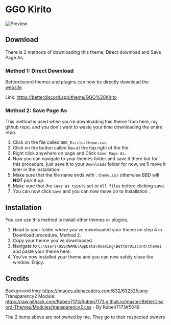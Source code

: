 # GGO Kirito
![Preview](https://raw.githubusercontent.com/VaporousCreeper/BetterDiscord-ThemesAndPlugins/master/Themes/GGO_Kirito/GGOThumbnail.PNG)


## Download
There is 2 methods of downloading this theme, Direct download and Save Page As.

### Method 1: Direct Download
Betterdiscord themes and plugins can now be directly download the [website](https://betterdiscord.app).

Link: https://betterdiscord.app/theme/GGO%20Kirito

### Method 2: Save Page As
This method is used when you're downloading this theme from here, my github repo, and you don't want to waste your time downloading the entire repo.

1. Click on the file called `GGO_Kirito.theme.css`.
1. Click on the button called `Raw` at the top right of the file.
1. Right click anywhere on page and Click `Save Page As`.
1. Now you can navigate to your themes folder and save it there but for this procedure, just save it to your `Downloads` folder for now, we'll move it later in the Installation.
1. Make sure that the file name ends with `.theme.css` otherwise BBD will **NOT** pick it up.
1. Make sure that the `Save as type` is set to `All files` before clicking save.
1. You can now click `Save` and you can now move on to Installation .

## Installation
You can use this method is install other themes or plugins.

1. Head to your folder where you've downloaded your theme on step 4 in Download procedure, Method 2. 
1. Copy your theme you've downloaded. 
1. Navigate to `C:\Users\USERNAME\AppData\Roaming\BetterDiscord\themes` and paste your theme here. 
1. You've now installed your theme and you can now safely close the window. Enjoy.

## Credits 
Background Img: https://images.alphacoders.com/632/632525.png \
Transparency2 Module: https://raw.githack.com/Ruben7173/Ruben7173.github.io/master/BetterDiscord-Themes/Modules/transparency2.css - By Ruben7173#5048

The 2 items above are not owned by me. They go to their respected owners
